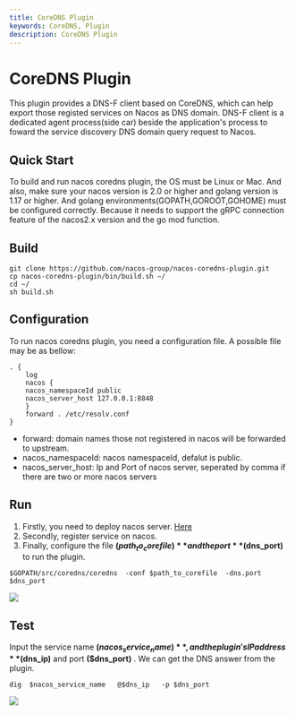 ```yaml
---
title: CoreDNS Plugin
keywords: CoreDNS, Plugin
description: CoreDNS Plugin
---
```


# CoreDNS Plugin
This plugin provides a DNS-F client based on CoreDNS, which can help export those registed services on Nacos as DNS domain. DNS-F client is a dedicated agent process(side car) beside the application's process to foward the service discovery DNS domain query request to Nacos.
## Quick Start
To build and run nacos coredns plugin, the OS must be Linux or Mac. And also, make sure your nacos version is 2.0 or higher and golang version is 1.17 or higher. And golang environments(GOPATH,GOROOT,GOHOME) must be configured correctly. Because it needs to support the gRPC connection feature of the nacos2.x version and the go mod function.
## Build
```
git clone https://github.com/nacos-group/nacos-coredns-plugin.git 
cp nacos-coredns-plugin/bin/build.sh ~/
cd ~/
sh build.sh
```

## Configuration
To run nacos coredns plugin, you need a configuration file. A possible file may be as bellow:
```
. {
    log
    nacos {
    nacos_namespaceId public
    nacos_server_host 127.0.0.1:8848
    }
    forward . /etc/resolv.conf
}
```
- forward: domain names those not registered in nacos will be forwarded to upstream.
- nacos_namespaceId: nacos namespaceId, defalut is public.
- nacos_server_host: Ip and Port of nacos server, seperated by comma if there are two or more nacos servers

## Run
1. Firstly, you need to deploy nacos server.  [Here](https://github.com/alibaba/nacos)
2. Secondly, register service on nacos.
3. Finally, configure the file  **($path_to_corefile)**  and the port  **($dns_port)**  to run the plugin.
```
$GOPATH/src/coredns/coredns  -conf $path_to_corefile  -dns.port $dns_port 
```
![](https://cdn.nlark.com/yuque/0/2022/png/29425667/1663504581023-95437fee-0e3d-4b6a-851c-44a352dedd81.png)

## Test

Input the service name  **($nacos_service_name)**  , and the plugin's IP address  **($dns_ip)**  and port  **($dns_port)** . We can get the DNS answer from the plugin. 

```
dig  $nacos_service_name   @$dns_ip   -p $dns_port 
```
![](https://cdn.nlark.com/yuque/0/2022/png/29425667/1663504588231-341b38fe-da55-41eb-a24b-e3752b86faa4.png)
